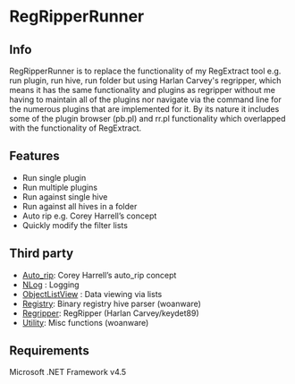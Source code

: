 RegRipperRunner
===============

## Info ##

RegRipperRunner is to replace the functionality of my RegExtract tool e.g. run plugin, run hive, run folder but using Harlan Carvey's regripper, which means it has the same functionality and plugins as regripper without me having to maintain all of the plugins nor navigate via the command line for the numerous plugins that are implemented for it. By its nature it includes some of the plugin browser (pb.pl) and rr.pl functionality which overlapped with the functionality of RegExtract.

## Features ##

- Run single plugin
- Run multiple plugins
- Run against single hive
- Run against all hives in a folder
- Auto rip e.g. Corey Harrell’s concept
- Quickly modify the filter lists

## Third party ##

- [Auto_rip](http://journeyintoir.blogspot.co.uk/2013/05/unleashing-autorip.html): Corey Harrell’s auto_rip concept
- [NLog](http://github.com/NLog/NLog) : Logging
- [ObjectListView](http://objectlistview.sourceforge.net/cs/index.html) : Data viewing via lists 
- [Registry](https://github.com/woanware/Registry): Binary registry hive parser (woanware)
- [Regripper](https://code.google.com/p/regripper/downloads/list): RegRipper (Harlan Carvey/keydet89)
- [Utility](http://www.woanware.co.uk): Misc functions (woanware)

## Requirements ##

Microsoft .NET Framework v4.5 
